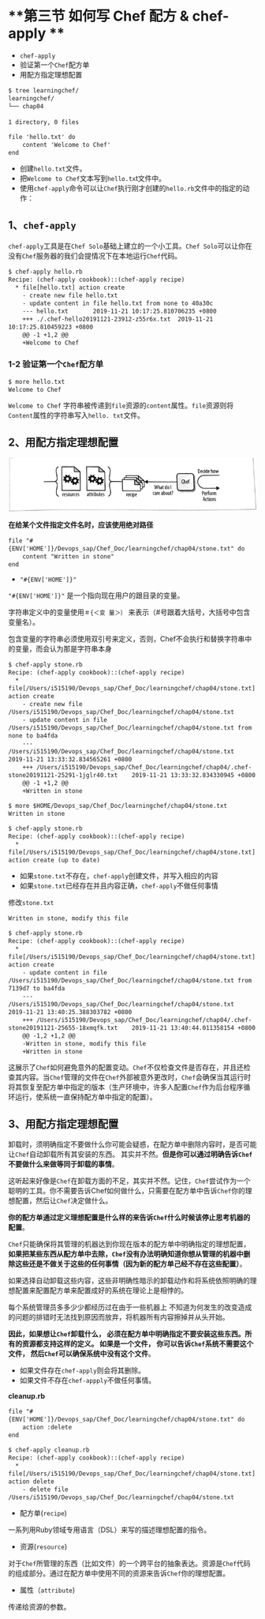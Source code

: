 # **第三节 如何写 Chef 配方 & chef-apply **

* `chef-apply` 
* 验证第一个`Chef`配方单
* 用配方指定理想配置


```
$ tree learningchef/
learningchef/
└── chap04

1 directory, 0 files
```


```
file 'hello.txt' do 
    content 'Welcome to Chef' 
end 
```

* 创建`hello.txt`文件。 
* 把`Welcome to Chef`文本写到`hello.tx`t文件中。 
* 使用`chef-apply`命令可以让`Chef`执行刚才创建的`hello.rb`文件中的指定的动作： 


## **1、`chef-apply`** 

`chef-apply`工具是在`Chef Solo`基础上建立的一个小工具。`Chef Solo`可以让你在没有`Chef`服务器的我们会提情况下在本地运行`Chef`代码。


```
$ chef-apply hello.rb 
Recipe: (chef-apply cookbook)::(chef-apply recipe)
  * file[hello.txt] action create
    - create new file hello.txt
    - update content in file hello.txt from none to 40a30c
    --- hello.txt       2019-11-21 10:17:25.810706235 +0800
    +++ ./.chef-hello20191121-23912-z55r6x.txt  2019-11-21 10:17:25.810459223 +0800
    @@ -1 +1,2 @@
    +Welcome to Chef
```

### **1-2 验证第一个`Chef`配方单**

```
$ more hello.txt 
Welcome to Chef
```

`Welcome to Chef` 字符串被传递到`file`资源的`content`属性。`file`资源则将`Content`属性的字符串写入`hello. txt`文件。 


## **2、用配方指定理想配置**

![Alt Image Text](../images/3_1.png "body image")

**在给某个文件指定文件名时，应该使用绝对路径**

```
file "#{ENV['HOME']}/Devops_sap/Chef_Doc/learningchef/chap04/stone.txt" do
    content "Written in stone"
end
```

* `"#{ENV['HOME']}"`

`"#{ENV['HOME']}"` 是一个指向现在用户的跟目录的变量。

字符串定义中的变量使用`＃{＜变 量＞｝` 来表示（#号跟着大括号，大括号中包含变量名）。

包含变量的字符串必须使用双引号来定义，否则，Chef不会执行和替换字符串中的变量，而会认为那是字符串本身 

```
$ chef-apply stone.rb 
Recipe: (chef-apply cookbook)::(chef-apply recipe)
  * file[/Users/i515190/Devops_sap/Chef_Doc/learningchef/chap04/stone.txt] action create
    - create new file /Users/i515190/Devops_sap/Chef_Doc/learningchef/chap04/stone.txt
    - update content in file /Users/i515190/Devops_sap/Chef_Doc/learningchef/chap04/stone.txt from none to ba4fda
    --- /Users/i515190/Devops_sap/Chef_Doc/learningchef/chap04/stone.txt        2019-11-21 13:33:32.834565261 +0800
    +++ /Users/i515190/Devops_sap/Chef_Doc/learningchef/chap04/.chef-stone20191121-25291-1jglr40.txt    2019-11-21 13:33:32.834330945 +0800
    @@ -1 +1,2 @@
    +Written in stone
```

```
$ more $HOME/Devops_sap/Chef_Doc/learningchef/chap04/stone.txt
Written in stone
```

```
$ chef-apply stone.rb 
Recipe: (chef-apply cookbook)::(chef-apply recipe)
  * file[/Users/i515190/Devops_sap/Chef_Doc/learningchef/chap04/stone.txt] action create (up to date)
```


* 如果`stone.txt`不存在，`chef-apply`创建文件，并写入相应的内容 
* 如果`stone.txt`已经存在并且内容正确，`chef-apply`不做任何事情 


修改`stone.txt`

```
Written in stone, modify this file
```

```
$ chef-apply stone.rb 
Recipe: (chef-apply cookbook)::(chef-apply recipe)
  * file[/Users/i515190/Devops_sap/Chef_Doc/learningchef/chap04/stone.txt] action create
    - update content in file /Users/i515190/Devops_sap/Chef_Doc/learningchef/chap04/stone.txt from 7139d7 to ba4fda
    --- /Users/i515190/Devops_sap/Chef_Doc/learningchef/chap04/stone.txt        2019-11-21 13:40:25.388303782 +0800
    +++ /Users/i515190/Devops_sap/Chef_Doc/learningchef/chap04/.chef-stone20191121-25655-18xmqfk.txt    2019-11-21 13:40:44.011358154 +0800
    @@ -1,2 +1,2 @@
    -Written in stone, modify this file
    +Written in stone
```

这展示了`Chef`如何避免意外的配置变动。`Chef`不仅检查文件是否存在，并且还检查其内容。当`Chef`管理的文件在`Chef`外部被意外更改时，`Chef`会确保当其运行时将其恢复至配方单中指定的版本（生产环境中，许多人配置`Chef`作为后台程序循环运行，使系统一直保持配方单中指定的配置）。 

## **3、用配方指定理想配置**


卸载时，须明确指定不要做什么你可能会疑惑，在配方单中删除内容时，是否可能让`Chef`自动卸载所有其安装的东西。 其实并不然。**但是你可以通过明确告诉`Chef`不要做什么来做等同于卸载的事情**。 

这听起来好像是`Chef`在卸载方面的不足，其实并不然。记住，`Chef`尝试作为一个聪明的工具。你不需要告诉Chef如何做什么，只需要在配方单中告诉`Chef`你的理想配置，然后让`Chef`决定做什么。


**你的配方单通过定义理想配置是什么样的来告诉`Chef`什么时候该停止思考机器的配置**。 


`Chef`只能确保将其管理的机器达到你现在版本的配方单中明确指定的理想配置，**如果把某些东西从配方单中去除，`Chef`没有办法明确知道你想从管理的机器中删除这些还是不做关于这些的任何事情（因为新的配方单己经不存在这些配置）**。

如果选择自动卸载这些内容，这些非明确性暗示的卸载动作和将系统依照明确的理想配置来配置配方单来配置成好的系统在理论上是相悖的。

每个系统管理员多多少少都经历过在由于一些机器上 不知道为何发生的改变造成的问题的排错时无法找到原因而放弃，将机器所有内容擦掉并从头开始。 

**因此，如果想让`Chef`卸载什么， 必须在配方单中明确指定不要安装这些东西。所有的资源都支持这样的定义。 如果是一个文件， 你可以告诉`Chef`系统不需要这个文件， 然后`Chef`可以确保系统中没有这个文件**。 


* 如果文件存在`chef-apply`则会将其删除。 
* 如果文件不存在`chef-appply`不做任何事情。 

**cleanup.rb**

```
file "#{ENV['HOME']}/Devops_sap/Chef_Doc/learningchef/chap04/stone.txt" do
    action :delete
end
```



```
$ chef-apply cleanup.rb 
Recipe: (chef-apply cookbook)::(chef-apply recipe)
  * file[/Users/i515190/Devops_sap/Chef_Doc/learningchef/chap04/stone.txt] action delete
    - delete file /Users/i515190/Devops_sap/Chef_Doc/learningchef/chap04/stone.txt
```


* 配方单(`recipe`) 

一系列用Ruby领域专用语言（DSL）来写的描述理想配置的指令。 

* 资源(`resource`) 

对于`Chef`所管理的东西（比如文件）的一个跨平台的抽象表达。资源是`Chef`代码的组成部分。通过在配方单中使用不同的资源来告诉`Chef`你的理想配置。 

* 属性（`attribute`) 

传递给资源的参数。 

